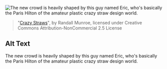 ![The new crowd is heavily shaped by this guy named Eric, who's basically the Paris Hilton of the amateur plastic crazy straw design world.](https://imgs.xkcd.com/comics/crazy_straws.png)
> "[Crazy Straws](https://xkcd.com/1095/)", by Randall Munroe, licensed under Creative Commons Attribution-NonCommercial 2.5 License

## Alt Text
The new crowd is heavily shaped by this guy named Eric, who's basically the Paris Hilton of the amateur plastic crazy straw design world.
